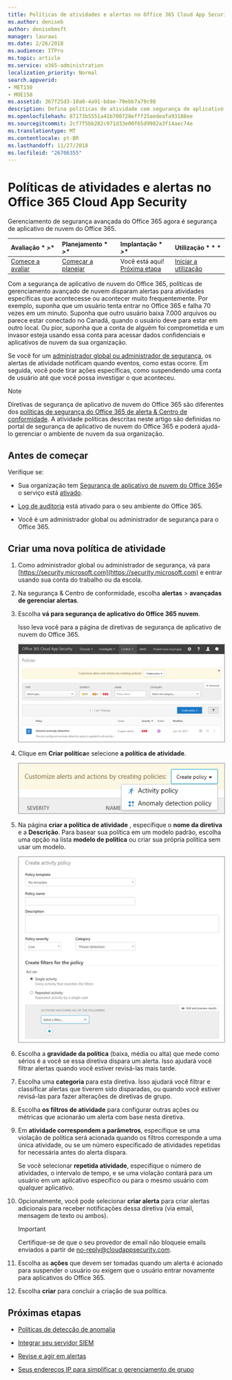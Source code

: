 ```yaml
---
title: Políticas de atividades e alertas no Office 365 Cloud App Security
ms.author: deniseb
author: denisebmsft
manager: laurawi
ms.date: 2/26/2018
ms.audience: ITPro
ms.topic: article
ms.service: o365-administration
localization_priority: Normal
search.appverid:
- MET150
- MOE150
ms.assetid: 367f25d3-10a0-4a91-bdae-70ebb7a79c98
description: Defina políticas de atividade com segurança de aplicativo do Office 365 nuvem para configurar alertas para disparar quando atividades específicas acontecem ou acontecer muito frequentemente. Configurando políticas para acionar os alertas, você pode ser notificado sobre e monitora atividades específicas.
ms.openlocfilehash: 87173b5551a41b700728efff25aedeafa93188ee
ms.sourcegitcommit: 2cf7f5bb282c971d33e00f65d9982a3f14aec74e
ms.translationtype: MT
ms.contentlocale: pt-BR
ms.lasthandoff: 11/27/2018
ms.locfileid: "26706355"
---
```

# <a name="activity-policies-and-alerts-in-office-365-cloud-app-security"></a>Políticas de atividades e alertas no Office 365 Cloud App Security

Gerenciamento de segurança avançada do Office 365 agora é segurança de aplicativo de nuvem do Office 365.
  
|Avaliação * *\>**|Planejamento * *\>**|Implantação * *\>**|Utilização * * *|
|:-----|:-----|:-----|:-----|
|[Comece a avaliar](office-365-cas-overview.md) <br/> |[Começar a planejar](get-ready-for-office-365-cas.md) <br/> |Você está aqui!  <br/> [Próxima etapa](anomaly-detection-policies-in-ocas.md) <br/> |[Iniciar a utilização](utilization-activities-for-ocas.md) <br/> |
   
Com a segurança de aplicativo de nuvem do Office 365, políticas de gerenciamento avançado de nuvem disparam alertas para atividades específicas que acontecesse ou acontecer muito frequentemente. Por exemplo, suponha que um usuário tenta entrar no Office 365 e falha 70 vezes em um minuto. Suponha que outro usuário baixa 7.000 arquivos ou parece estar conectado no Canadá, quando o usuário deve para estar em outro local. Ou pior, suponha que a conta de alguém foi comprometida e um invasor esteja usando essa conta para acessar dados confidenciais e aplicativos de nuvem da sua organização.
  
Se você for um [administrador global ou administrador de segurança](permissions-in-the-security-and-compliance-center.md), os alertas de atividade notificam quando eventos, como estas ocorre. Em seguida, você pode tirar ações específicas, como suspendendo uma conta de usuário até que você possa investigar o que aconteceu.
  
> [!NOTE]
> Diretivas de segurança de aplicativo de nuvem do Office 365 são diferentes dos [políticas de segurança do Office 365 de alerta &amp; Centro de conformidade](alert-policies.md). A atividade políticas descritas neste artigo são definidas no portal de segurança de aplicativo de nuvem do Office 365 e poderá ajudá-lo gerenciar o ambiente de nuvem da sua organização. 
  
## <a name="before-you-begin"></a>Antes de começar

Verifique se:
  
- Sua organização tem [Segurança de aplicativo de nuvem do Office 365](office-365-cas-overview.md)e o serviço está [ativado](turn-on-office-365-cas.md).
    
- [Log de auditoria](turn-audit-log-search-on-or-off.md) está ativado para o seu ambiente do Office 365. 
    
- Você é um administrador global ou administrador de segurança para o Office 365.
    
## <a name="create-a-new-activity-policy"></a>Criar uma nova política de atividade

1. Como administrador global ou administrador de segurança, vá para [https://security.microsoft.com](https://security.microsoft.com) e entrar usando sua conta do trabalho ou da escola. 
    
2. Na segurança &amp; Centro de conformidade, escolha **alertas** \> **avançadas de gerenciar alertas**.
    
3. Escolha **vá para segurança de aplicativo do Office 365 nuvem**.
    
    Isso leva você para a página de diretivas de segurança de aplicativo de nuvem do Office 365.
    
    ![Quando você vai para o portal de segurança de aplicativo de nuvem do Office 365, você iniciar com a página de políticas](media/5cb8833c-4e08-438c-bab3-91b5106f6f3f.png)
  
4. Clique em **Criar política**e selecione **a política de atividade**.
    
    ![Quando você cria uma política no O365 CAS, você pode escolher entre as políticas de atividade e detecção de anomalias.](media/79f34535-ddf9-4a5b-a0a3-8766bf9c174c.png)
  
5. Na página **criar a política de atividade** , especifique o **nome da diretiva** e a **Descrição**. Para basear sua política em um modelo padrão, escolha uma opção na lista **modelo de política** ou criar sua própria política sem usar um modelo. 
    
    ![Você pode criar políticas de atividade com segurança de aplicativo de nuvem do Office 365.](media/4083a76f-7074-4d6a-8200-6d76d49259d7.png)
  
6. Escolha a **gravidade da política** (baixa, média ou alta) que mede como sérios é a você se essa diretiva dispara um alerta. Isso ajudará você filtrar alertas quando você estiver revisá-las mais tarde. 
    
7. Escolha uma **categoria** para esta diretiva. Isso ajudará você filtrar e classificar alertas que tiverem sido disparadas, ou quando você estiver revisá-las para fazer alterações de diretivas de grupo. 
    
8. Escolha **os filtros de atividade** para configurar outras ações ou métricas que acionarão um alerta com base nesta diretiva. 
    
9. Em **atividade correspondem a parâmetros**, especifique se uma violação de política será acionada quando os filtros corresponde a uma única atividade, ou se um número especificado de atividades repetidas for necessária antes do alerta dispara.
    
    Se você selecionar **repetida atividade**, especifique o número de atividades, o intervalo de tempo, e se uma violação contará para um usuário em um aplicativo específico ou para o mesmo usuário com qualquer aplicativo.
    
10. Opcionalmente, você pode selecionar **criar alerta** para criar alertas adicionais para receber notificações dessa diretiva (via email, mensagem de texto ou ambos). 
    
    > [!IMPORTANT]
    > Certifique-se de que o seu provedor de email não bloqueie emails enviados a partir de no-reply@cloudappsecurity.com. 
  
11. Escolha as **ações** que devem ser tomadas quando um alerta é acionado para suspender o usuário ou exigem que o usuário entrar novamente para aplicativos do Office 365. 
    
12. Escolha **criar** para concluir a criação de sua política. 
    
## <a name="next-steps"></a>Próximas etapas

- [Políticas de detecção de anomalia](anomaly-detection-policies-in-ocas.md)
    
- [Integrar seu servidor SIEM](integrate-your-siem-server-with-office-365-cas.md)
    
- [Revise e agir em alertas](review-office-365-cas-alerts.md)
    
- [Seus endereços IP para simplificar o gerenciamento de grupo](group-your-ip-addresses-in-ocas.md)
    

